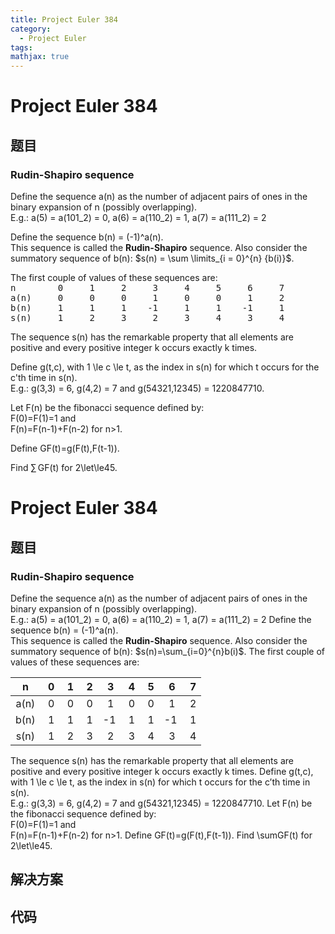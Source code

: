 ```yaml
---
title: Project Euler 384
category:
  - Project Euler
tags:
mathjax: true
---
```

<escape><!-- more --></escape>
    
# Project Euler 384
## 题目
### Rudin-Shapiro sequence


Define the sequence a(n) as the number of adjacent pairs of ones in the binary expansion of n (possibly overlapping).
<br />E.g.: a(5) = a(101_2) = 0, a(6) = a(110_2) = 1, a(7) = a(111_2) = 2

Define the sequence b(n) = (-1)^a(n).
<br />This sequence is called the <b>Rudin-Shapiro</b> sequence.
Also consider the summatory sequence of b(n): $s(n) = \sum \limits_{i = 0}^{n} {b(i)}$.

The first couple of values of these sequences are:
<br /><tt>n        0     1     2     3     4     5     6     7
<br />a(n)     0     0     0     1     0     0     1     2
<br />b(n)     1     1     1    -1     1     1    -1     1
<br />s(n)     1     2     3     2     3     4     3     4</tt>

The sequence s(n) has the remarkable property that all elements are positive and every positive integer k occurs exactly k times.

Define g(t,c), with 1 \le c \le t, as the index in s(n) for which t occurs for the c'th time in s(n).
<br />E.g.: g(3,3) = 6, g(4,2) = 7 and g(54321,12345) = 1220847710.

Let F(n) be the fibonacci sequence defined by:
<br />F(0)=F(1)=1 and
<br />F(n)=F(n-1)+F(n-2) for n>1.

Define GF(t)=g(F(t),F(t-1)).

Find $\sum$ GF(t) for 2\let\le45.


# Project Euler 384
## 题目
### Rudin-Shapiro sequence

Define the sequence a(n) as the number of adjacent pairs of ones in the binary expansion of n (possibly overlapping).<br>E.g.: a(5) = a(101_2) = 0, a(6) = a(110_2) = 1, a(7) = a(111_2) = 2
Define the sequence b(n) = (-1)^a(n).<br>This sequence is called the <b>Rudin-Shapiro</b> sequence.
Also consider the summatory sequence of b(n): $s(n)=\sum_{i=0}^{n}b(i)$.
The first couple of values of these sequences are:
<table>
<thead>
<tr>
<th align="center">n</th>
<th align="center">&nbsp;0</th>
<th align="center">&nbsp;1</th>
<th align="center">&nbsp;2</th>
<th align="center">&nbsp;3</th>
<th align="center">&nbsp;4</th>
<th align="center">&nbsp;5</th>
<th align="center">&nbsp;6</th>
<th align="center">&nbsp;7</th>
</tr>
</thead>
<tbody><tr>
<td align="center">a(n)</td>
<td align="center">&nbsp;0</td>
<td align="center">&nbsp;0</td>
<td align="center">&nbsp;0</td>
<td align="center">&nbsp;1</td>
<td align="center">&nbsp;0</td>
<td align="center">&nbsp;0</td>
<td align="center">&nbsp;1</td>
<td align="center">&nbsp;2</td>
</tr>
<tr>
<td align="center">b(n)</td>
<td align="center">&nbsp;1</td>
<td align="center">&nbsp;1</td>
<td align="center">&nbsp;1</td>
<td align="center">-1</td>
<td align="center">&nbsp;1</td>
<td align="center">&nbsp;1</td>
<td align="center">-1</td>
<td align="center">&nbsp;1</td>
</tr>
<tr>
<td align="center">s(n)</td>
<td align="center">&nbsp;1</td>
<td align="center">&nbsp;2</td>
<td align="center">&nbsp;3</td>
<td align="center">&nbsp;2</td>
<td align="center">&nbsp;3</td>
<td align="center">&nbsp;4</td>
<td align="center">&nbsp;3</td>
<td align="center">&nbsp;4</td>
</tr>
</tbody></table>
The sequence s(n) has the remarkable property that all elements are positive and every positive integer k occurs exactly k times.
Define g(t,c), with 1 \le c \le t, as the index in s(n) for which t occurs for the c’th time in s(n).<br>E.g.: g(3,3) = 6, g(4,2) = 7 and g(54321,12345) = 1220847710.
Let F(n) be the fibonacci sequence defined by:<br>F(0)=F(1)=1 and<br>F(n)=F(n-1)+F(n-2) for n>1.
Define GF(t)=g(F(t),F(t-1)).
Find \sumGF(t) for 2\let\le45.


## 解决方案


## 代码


